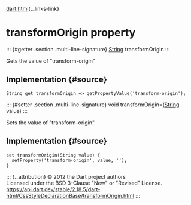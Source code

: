 [dart:html](../../dart-html/dart-html-library){._links-link}

transformOrigin property
========================

::: {#getter .section .multi-line-signature}
[String](../../dart-core/string-class) transformOrigin
:::

Gets the value of \"transform-origin\"

Implementation {#source}
--------------

``` {.language-dart data-language="dart"}
String get transformOrigin => getPropertyValue('transform-origin');
```

::: {#setter .section .multi-line-signature}
void transformOrigin=([String](../../dart-core/string-class) value)
:::

Sets the value of \"transform-origin\"

Implementation {#source}
--------------

``` {.language-dart data-language="dart"}
set transformOrigin(String value) {
  setProperty('transform-origin', value, '');
}
```

::: {._attribution}
© 2012 the Dart project authors\
Licensed under the BSD 3-Clause \"New\" or \"Revised\" License.\
<https://api.dart.dev/stable/2.18.5/dart-html/CssStyleDeclarationBase/transformOrigin.html>
:::

